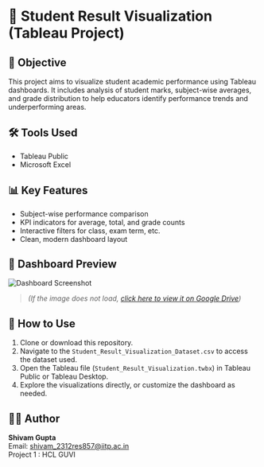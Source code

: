 # 🧮 Student Result Visualization (Tableau Project)

## 📌 Objective
This project aims to visualize student academic performance using Tableau dashboards. It includes analysis of student marks, subject-wise averages, and grade distribution to help educators identify performance trends and underperforming areas.

## 🛠️ Tools Used
- Tableau Public
- Microsoft Excel

## 📊 Key Features
- Subject-wise performance comparison
- KPI indicators for average, total, and grade counts
- Interactive filters for class, exam term, etc.
- Clean, modern dashboard layout

## 📸 Dashboard Preview

![Dashboard Screenshot](https://drive.google.com/uc?export=view&id=14_0-gaBo6ODOM60HNmNDoYKCGOQhTBoz)

> *(If the image does not load, [click here to view it on Google Drive](https://drive.google.com/file/d/14_0-gaBo6ODOM60HNmNDoYKCGOQhTBoz/view?usp=sharing))*

## 🚀 How to Use
1. Clone or download this repository.
2. Navigate to the `Student_Result_Visualization_Dataset.csv` to access the dataset used.
3. Open the Tableau file (`Student_Result_Visualization.twbx`) in Tableau Public or Tableau Desktop.
4. Explore the visualizations directly, or customize the dashboard as needed.

## 👨‍💻 Author
**Shivam Gupta**  
Email: shivam_2312res857@iitp.ac.in  
Project 1 : HCL GUVI
